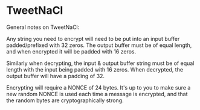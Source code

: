 # TweetNaCl

General notes on TweetNaCl:

Any string you need to encrypt will need to be put into an input buffer padded/prefixed with 32 zeros. The output buffer must be of equal length, and when encrypted it will be padded with 16 zeros.

Similarly when decrypting, the input & output buffer string must be of equal length with the input being padded with 16 zeros. When decrypted, the output buffer will have a padding of 32.

Encrypting will require a NONCE of 24 bytes. It's up to you to make sure a new random NONCE is used each time a message is encrypted, and that the random bytes are cryptographically strong.
